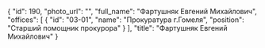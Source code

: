 {
    "id": 190,
    "photo_url": "",
    "full_name": "Фартушняк Евгений Михайлович",
    "offices": [
        {
            "id": "03-01",
            "name": "Прокуратура г.Гомеля",
            "position": "Старший помощник прокурора"
        }
    ],
    "title": "Фартушняк Евгений Михайлович"
}
